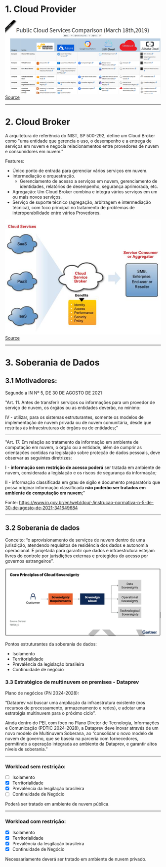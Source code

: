 # 1. Cloud Provider

![alt text](image.png)
[Source](https://kyleake.medium.com/cloud-comparer-a-public-cloud-comparison-ilyes-68d1d9772a7a)

---
# 2. Cloud Broker
A arquitetura de referência do NIST, SP 500-292, define um Cloud Broker como "uma entidade que gerencia o uso, o desempenho e a entrega de serviços em nuvem e negocia relacionamentos entre provedores de nuvem e consumidores em nuvem." 

Features:
- Único ponto de entrada para gerenciar vários serviços em nuvem. 
- Intermediação e orquestração.
  -  Gerenciamento de acesso a serviços em nuvem, gerenciamento de identidades, relatórios de desempenho, segurança aprimorada, etc.
- Agregação: Um Cloud Broker combina e integra vários serviços em um ou mais novos serviços.
 - Serviço de suporte técnico (agregação, arbitragem e intermediação técnica), com foco principal no tratamento de problemas de interoperabilidade entre vários Provedores.

![alt text](image-1.png)
[Source](https://www.openpr.com/news/1245226/cloud-service-brokerage-market-growth-analysis-by-accenture-doublehorn-jamcracker-ibm-hpe-rightscale-dell-and-many-more.html)

--- 
# 3. Soberania de Dados

## 3.1 Motivadores:

Segundo a IN Nº 5, DE 30 DE AGOSTO DE 2021

"Art. 11. Antes de transferir serviços ou informações para um provedor de serviço de nuvem, os órgãos ou as entidades deverão, no mínimo:

IV - utilizar, para os sistemas estruturantes, somente os modelos de implementação de nuvem privada ou de nuvem comunitária, desde que restritas às infraestruturas de órgãos ou de entidades;"

---

"Art. 17. Em relação ao tratamento da informação em ambiente de computação em nuvem, o órgão ou a entidade, além de cumprir as orientações contidas na legislação sobre proteção de dados pessoais, deve observar as seguintes diretrizes:

I - **informação sem restrição de acesso poderá** ser tratada em ambiente de nuvem, considerada a legislação e os riscos de segurança da informação;

II - informação classificada em grau de sigilo e documento preparatório que possa originar informação classificada **não poderão ser tratados em ambiente de computação em nuvem**;"


Fonte: https://www.in.gov.br/en/web/dou/-/instrucao-normativa-n-5-de-30-de-agosto-de-2021-341649684

--- 

## 3.2 Soberania de dados

Conceito: “o aprovisionamento de serviços de nuvem dentro de uma jurisdição, atendendo requisitos de residência dos dados e autonomia operacional. É projetada para garantir que dados e infraestrutura estejam livres do controle por jurisdições externas e protegidos do acesso por governos estrangeiros”.

![alt text](image-2.png)


Pontos estruturantes da soberania de dados:
- Isolamento
- Territorialidade
- Prevalência da legislação brasileira
- Continuidade de negócio

### 3.3 Estratégico de multinuvem on premises - Dataprev

Plano de negócios (PN 2024-2028):

“Dataprev vai buscar uma ampliação da infraestrutura existente (nos recursos de processamento, armazenamento e redes), e adotar uma estratégia multinuvem para o próximo ciclo”.

Ainda dentro do PEI, com foco no Plano Diretor de Tecnologia, Informações e Comunicação (PDTIC 2024-2028), a Dataprev deve inovar através de um novo modelo de Multinuvem Soberana, ao “consolidar o novo modelo de nuvem de governo, que se baseia na parceria com fornecedores, permitindo a operação integrada ao ambiente da Dataprev, e garantir altos níveis de soberania.”

---

### Workload sem restrição: 

- [ ] Isolamento
- [x] Territorialidade
- [x] Prevalência da lesgilação brasileira
- [ ] Continuidade de Negócio

Poderá ser tratado em ambiente de nuvem pública.

---

### Workload com restrição: 

- [x] Isolamento
- [x] Territorialidade
- [x] Prevalência da lesgilação brasileira
- [x] Continuidade de Negócio

Necessariamente deverá ser tratado em ambiente de nuvem privado.
